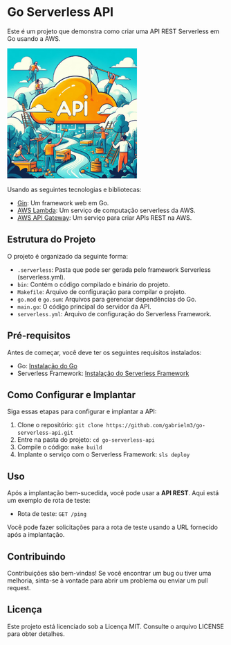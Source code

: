 # Go Serverless API

Este é um projeto que demonstra como criar uma API REST Serverless em Go usando a AWS.

<img src="image_api.jpeg" alt="image" width="300">

Usando as seguintes tecnologias e bibliotecas:

- [Gin](https://github.com/gin-gonic/gin): Um framework web em Go.
- [AWS Lambda](https://aws.amazon.com/lambda/): Um serviço de computação serverless da AWS.
- [AWS API Gateway](https://aws.amazon.com/api-gateway/): Um serviço para criar APIs REST na AWS.

## Estrutura do Projeto

O projeto é organizado da seguinte forma:

- `.serverless`: Pasta que pode ser gerada pelo framework Serverless (serverless.yml).
- `bin`: Contém o código compilado e binário do projeto.
- `Makefile`: Arquivo de configuração para compilar o projeto.
- `go.mod` e `go.sum`: Arquivos para gerenciar dependências do Go.
- `main.go`: O código principal do servidor da API.
- `serverless.yml`: Arquivo de configuração do Serverless Framework.

## Pré-requisitos

Antes de começar, você deve ter os seguintes requisitos instalados:

- Go: [Instalação do Go](https://golang.org/doc/install)
- Serverless Framework: [Instalação do Serverless Framework](https://www.serverless.com/framework/docs/getting-started)

## Como Configurar e Implantar

Siga essas etapas para configurar e implantar a API:

1. Clone o repositório: `git clone https://github.com/gabrielm3/go-serverless-api.git`
2. Entre na pasta do projeto: `cd go-serverless-api`
3. Compile o código: `make build`
4. Implante o serviço com o Serverless Framework: `sls deploy`

## Uso

Após a implantação bem-sucedida, você pode usar a **API REST**. Aqui está um exemplo de rota de teste:

- Rota de teste: `GET /ping`

Você pode fazer solicitações para a rota de teste usando a URL fornecido após a implantação.

## Contribuindo

Contribuições são bem-vindas! Se você encontrar um bug ou tiver uma melhoria, sinta-se à vontade para abrir um problema ou enviar um pull request.

## Licença

Este projeto está licenciado sob a Licença MIT. Consulte o arquivo LICENSE para obter detalhes.
